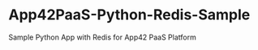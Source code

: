 App42PaaS-Python-Redis-Sample
=============================

Sample Python App with Redis for App42 PaaS Platform
